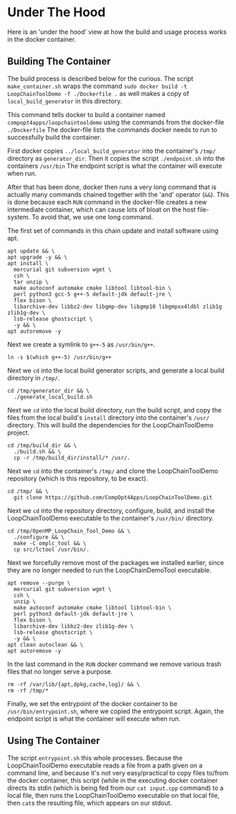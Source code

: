 # Under The Hood
Here is an 'under the hood' view at how the build and usage process works
in the docker container.

## Building The Container
The build process is described below for the curious.
The script `make_container.sh` wraps the command
`sudo docker build -t LoopChainToolDemo -f ./Dockerfile .`
as well makes a copy of `local_build_generator` in this directory.

This command tells docker to build a container named
`compopt4apps/loopchaintooldemo` using the commands from the docker-file
`./Dockerfile`
The docker-file lists the commands docker needs to run to successfully build
the container.

First docker copies `../local_build_generator` into the container's `/tmp/`
directory as `generator_dir`.
Then it copies the script `./endpoint.sh` into the containers `/usr/bin`
The endpoint script is what the container will execute when run.


After that has been done, docker then runs a very long command that is actually
many commands chained together with the 'and' operator (`&&`).
This is done because each `RUN` command in the docker-file creates a new
intermediate container, which can cause lots of bloat on the host file-system.
To avoid that, we use one long command.

The first set of commands in this chain update and install software using apt.
```
apt update && \
apt upgrade -y && \
apt install \
  mercurial git subversion wget \
  csh \
  tar unzip \
  make autoconf automake cmake libtool libtool-bin \
  perl python3 gcc-5 g++-5 default-jdk default-jre \
  flex bison \
  libarchive-dev libbz2-dev libgmp-dev libgmp10 libgmpxx4ldbl zlib1g zlib1g-dev \
  lsb-release ghostscript \
  -y && \
apt autoremove -y
```

Next we create a symlink to `g++-5` as `/usr/bin/g++`.
```
ln -s $(which g++-5) /usr/bin/g++
```

Next we `cd` into the local build generator scripts, and generate a local build
directory in `/tmp/`.
```
cd /tmp/generator_dir && \
  ./generate_local_build.sh
```

Next we `cd` into the local build directory, run the build script, and copy the
files from the local build's `install` directory into the container's `/usr/` directory.
This will build the dependencies for the LoopChainToolDemo project.
```
cd /tmp/build_dir && \
  ./build.sh && \
  cp -r /tmp/build_dir/install/* /usr/.
```

Next we `cd` into the container's `/tmp/` and clone the LoopChainToolDemo
repository (which is this repository, to be exact).
```
cd /tmp/ && \
  git clone https://github.com/CompOpt4Apps/LoopChainToolDemo.git
```

Next we `cd` into the repository directory, configure, build, and install the
LoopChainToolDemo executable to the container's `/usr/bin/` directory.
```
cd /tmp/OpenMP_LoopChain_Tool_Demo && \
  ./configure && \
  make -C omplc_tool && \
  cp src/lctool /usr/bin/.
```

Next we forcefully remove most of the packages we installed earlier, since they
are no longer needed to run the LoopChainDemoTool executable.
```
apt remove --purge \
  mercurial git subversion wget \
  csh \
  unzip \
  make autoconf automake cmake libtool libtool-bin \
  perl python3 default-jdk default-jre \
  flex bison \
  libarchive-dev libbz2-dev zlib1g-dev \
  lsb-release ghostscript \
  -y && \
apt clean autoclean && \
apt autoremove -y
```

In the last command in the `RUN` docker command we remove various trash files
that no longer serve a purpose.
```
rm -rf /var/lib/{apt,dpkg,cache,log}/ && \
rm -rf /tmp/*
```

Finally, we set the entrypoint of the docker container to be
`/usr/bin/entrypoint.sh`, where we copied the entrypoint script.
Again, the endpoint script is what the container will execute when run.


## Using The Container
The script `entrypoint.sh` this whole processes.
Because the LoopChainToolDemo executable reads a file from a path given on a
command line, and because it's not very easy/practical to copy files to/from
the docker container, this script (while in the executing docker container
directs its stdin (which is being fed from our `cat input.cpp` command) to a
local file, then runs the LoopChainToolDemo executable on that local file, then
`cat`s the resulting file, which appears on our stdout.
